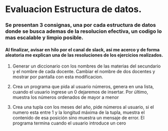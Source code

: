 # Evaluacion Estructura de datos.

### Se presentan 3 consignas, una por cada estructura de datos donde se busca ademas de la resolucion efectiva, un codigo lo mas escalable y limpio posible.

#### Al finalizar, avisar en hilo por el canal de slack, asi me acerco y de forma aleatoria me explican una de las resoluciones de los ejercicios realizados. 

1. Generar un diccionario con los nombres de las materias del secundario y el nombre de cada docente. Cambiar el nombre de dos docentes y mostrar por pantalla con esta modificacion.

2. Crea un programa que pida al usuario números, genera en una lista, cuando el usuario ingrese un 0 dejaremos de insertar. Por último, muestra los números ordenados de mayor a menor

3. Crea una tupla con los meses del año, pide números al usuario, si el numero esta entre 1 y la longitud máxima de la tupla, muestra el contenido de esa posición sino muestra un mensaje de error. El programa termina cuando el usuario introduce un cero